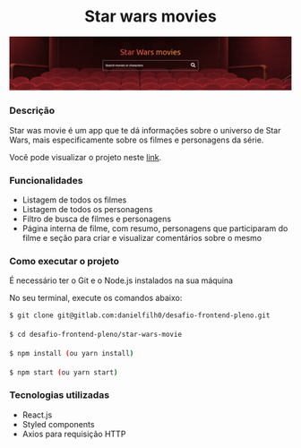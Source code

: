 <h1 align="center">Star wars movies</h1>

<img src="screenshot.png" title="Screenshot do projeto">

### Descrição
Star was movie é um app que te dá informações sobre o universo de Star Wars, mais especificamente sobre os filmes e personagens da série.

Você pode visualizar o projeto neste <a href="https://desafio-front-end-fq5azugkk-danielfilh0.vercel.app/">link</a>.

### Funcionalidades
- Listagem de todos os filmes
- Listagem de todos os personagens
- Filtro de busca de filmes e personagens
- Página interna de filme, com resumo, personagens que participaram do filme e seção para criar e visualizar comentários sobre o mesmo

### Como executar o projeto

É necessário ter o Git e o Node.js instalados na sua máquina

No seu terminal, execute os comandos abaixo:

```bash
$ git clone git@gitlab.com:danielfilh0/desafio-frontend-pleno.git

$ cd desafio-frontend-pleno/star-wars-movie

$ npm install (ou yarn install)

$ npm start (ou yarn start)

```

### Tecnologias utilizadas
- React.js
- Styled components
- Axios para requisição HTTP
